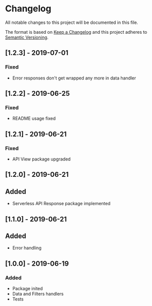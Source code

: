 # Changelog

All notable changes to this project will be documented in this file.

The format is based on [Keep a Changelog](http://keepachangelog.com/en/1.0.0/)
and this project adheres to [Semantic Versioning](http://semver.org/spec/v2.0.0.html).

## [1.2.3] - 2019-07-01
### Fixed
- Error responses don't get wrapped any more in data handler

## [1.2.2] - 2019-06-25
### Fixed
- README usage fixed

## [1.2.1] - 2019-06-21
### Fixed
- API View package upgraded

## [1.2.0] - 2019-06-21
## Added
- Serverless API Response package implemented

## [1.1.0] - 2019-06-21
## Added
- Error handling

## [1.0.0] - 2019-06-19
### Added
- Package inited
- Data and Filters handlers
- Tests
